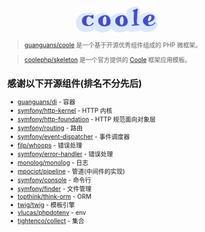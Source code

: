 
<p align="center"><img src="../static/logo.png" width="38%" alt="Coole"></p>

> [guanguans/coole](https://github.com/guanguans/coole) 是一个基于开源优秀组件组成的 PHP 微框架。

> [coolephp/skeleton](https://github.com/coolephp/skeleton) 是一个官方提供的 [Coole](https://github.com/guanguans/coole) 框架应用模板。

## 感谢以下开源组件(排名不分先后)

* [guanguans/di](https://github.com/guanguans/di) - 容器
* [symfony/http-kernel](https://github.com/symfony/http-kernel) - HTTP 内核
* [symfony/http-foundation](https://github.com/symfony/http-foundation) - HTTP 规范面向对象层
* [symfony/routing](https://github.com/symfony/routing) - 路由
* [symfony/event-dispatcher](https://github.com/symfony/event-dispatcher) - 事件调度器
* [filp/whoops](https://github.com/filp/whoops) - 错误处理
* [symfony/error-handler](https://github.com/symfony/error-handler) - 错误处理
* [monolog/monolog](https://github.com/Seldaek/monolog) - 日志
* [mpociot/pipeline](https://github.com/mpociot/pipeline) - 管道(中间件的实现)
* [symfony/console](https://github.com/symfony/console) - 命令行
* [symfony/finder](https://github.com/symfony/finder) - 文件管理
* [topthink/think-orm](https://github.com/top-think/think-orm) - ORM
* [twig/twig](https://github.com/twigphp/Twig) - 模板引擎
* [vlucas/phpdotenv](https://github.com/vlucas/phpdotenv) - env
* [tightenco/collect](https://github.com/tightenco/collect) - 集合
